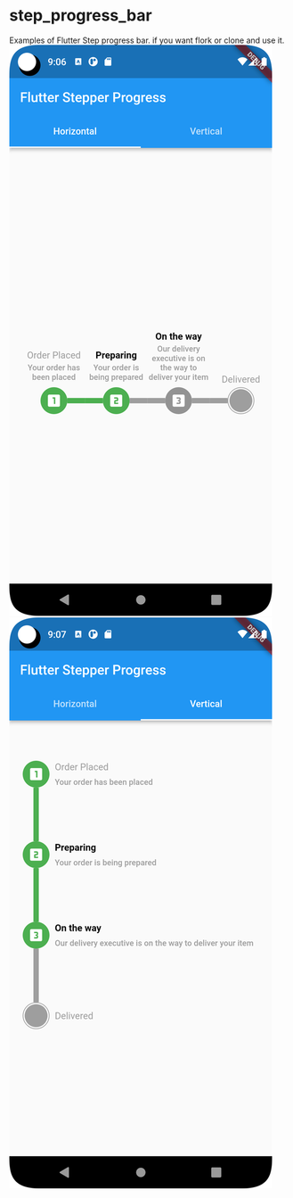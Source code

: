 # step_progress_bar
Examples of Flutter Step progress bar. if you want flork or clone and use it.
![Flutter Horizontal Stepper Progress](Horizontal.png)
![Flutter Vertical Stepper Progress](Vertical.png)
